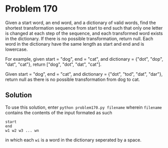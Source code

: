 # Problem 170

Given a start word, an end word, and a dictionary of valid words, find the
shortest transformation sequence from start to end such that only one letter
is changed at each step of the sequence, and each transformed word exists
in the dictionary. If there is no possible transformation, return null. Each
word in the dictionary have the same length as start and end and is lowercase.

For example, given start = "dog", end = "cat", and dictionary =
{"dot", "dop", "dat", "cat"}, return ["dog", "dot", "dat", "cat"].

Given start = "dog", end = "cat", and dictionary = {"dot", "tod", "dat", "dar"},
return null as there is no possible transformation from dog to cat.

## Solution

To use this solution, enter `python problem170.py filename` wherein `filename`
contains the contents of the input formated as such

	start
	end
	w1 w2 w3 ... wn

in which each `wi` is a word in the dictionary seperated by a space.